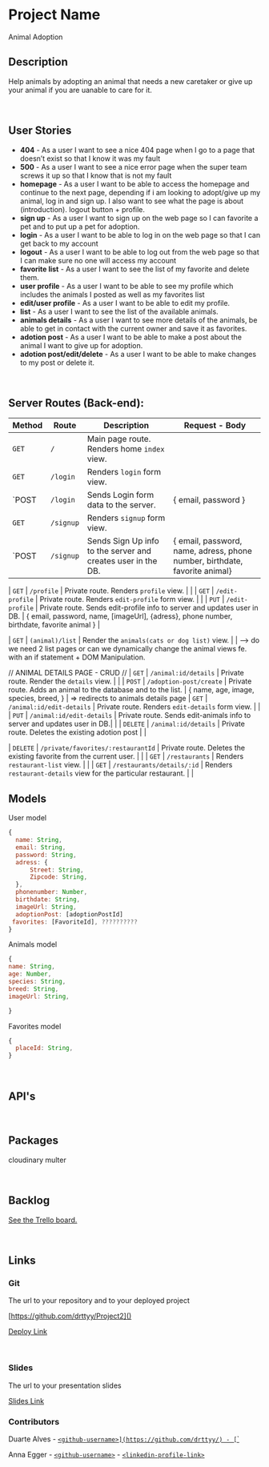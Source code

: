# Project Name

Animal Adoption
<br>

## Description

Help animals by adopting an animal that needs a new caretaker or give up your animal if you are uanable to care for it.

<br>

## User Stories

- **404** - As a user I want to see a nice 404 page when I go to a page that doesn’t exist so that I know it was my fault
- **500** - As a user I want to see a nice error page when the super team screws it up so that I know that is not my fault
- **homepage** - As a user I want to be able to access the homepage and continue to the next page, depending if i am looking to adopt/give up my animal, log in and sign up. I also want to see what the page is about (introduction). logout button + profile.
- **sign up** - As a user I want to sign up on the web page so I can favorite a pet and to put up a pet for adoption.
- **login** - As a user I want to be able to log in on the web page so that I can get back to my account
- **logout** - As a user I want to be able to log out from the web page so that I can make sure no one will access my account
- **favorite list** - As a user I want to see the list of my favorite and delete them.
- **user profile** - As a user I want to be able to see my profile which includes the animals I posted as well as my favorites list
- **edit/user profile** - As a user I want to be able to edit my profile.
- **list** - As a user I want to see the list of the available animals.
- **animals details** - As a user I want to see more details of the animals, be able to get in contact with the current owner and save it as favorites.
- **adotion post** - As a user I want to be able to make a post about the animal I want to give up for adoption.
- **adotion post/edit/delete** - As a user I want to be able to make changes to my post or delete it.

<br>

## Server Routes (Back-end):

| **Method** | **Route** | **Description**                                              | Request - Body                                                             |
| ---------- | --------- | ------------------------------------------------------------ | -------------------------------------------------------------------------- |
| `GET`      | `/`       | Main page route. Renders home `index` view.                  |                                                                            |
| `GET`      | `/login`  | Renders `login` form view.                                   |                                                                            |
| `POST      | `/login`  | Sends Login form data to the server.                         | { email, password }                                                        |
| `GET`      | `/signup` | Renders `signup` form view.                                  |                                                                            |
| `POST      | `/signup` | Sends Sign Up info to the server and creates user in the DB. | { email, password, name, adress, phone number, birthdate, favorite animal} |

| `GET` | `/profile` | Private route. Renders `profile` view. | |
| `GET` | `/edit-profile` | Private route. Renders `edit-profile` form view. | |
| `PUT` | `/edit-profile` | Private route. Sends edit-profile info to server and updates user in DB. | { email, password, name, [imageUrl], {adress}, phone number, birthdate, favorite animal } |

| `GET` | `(animal)/list` | Render the `animals(cats or dog list)` view. | | --> do we need 2 list pages or can we dynamically change the animal views fe. with an if statement + DOM Manipulation.

// ANIMAL DETAILS PAGE - CRUD //
| `GET` | `/animal:id/details` | Private route. Render the `details` view. | |
| `POST` | `/adoption-post/create` | Private route. Adds an animal to the database and to the list. | { name, age, image, species, breed, } | => redirects to animals details page
| `GET` | `/animal:id/edit-details` | Private route. Renders `edit-details` form view. | |
| `PUT` | `/animal:id/edit-details` | Private route. Sends edit-animals info to server and updates user in DB.| |
| `DELETE` | `/animal:id/details` | Private route. Deletes the existing adotion post | |

| `DELETE` | `/private/favorites/:restaurantId` | Private route. Deletes the existing favorite from the current user. | |
| `GET` | `/restaurants` | Renders `restaurant-list` view. | |
| `GET` | `/restaurants/details/:id` | Renders `restaurant-details` view for the particular restaurant. | |

## Models

User model

```javascript
{
  name: String,
  email: String,
  password: String,
  adress: {
      Street: String,
      Zipcode: String,
  },
  phonenumber: Number,
  birthdate: String,
  imageUrl: String,
  adoptionPost: [adoptionPostId]
 favorites: [FavoriteId], ??????????
}

```

Animals model

```javascript
{
name: String,
age: Number,
species: String,
breed: String,
imageUrl: String,

}


```

Favorites model

```javascript
{
  placeId: String,
}

```

<br>

## API's

<br>

## Packages

cloudinary
multer

<br>

## Backlog

[See the Trello board.](https://trello.com/b/peU75b4E/animals-adoption-project)

<br>

## Links

### Git

The url to your repository and to your deployed project

[https://github.com/drttyy/Project2]()

[Deploy Link]()

<br>

### Slides

The url to your presentation slides

[Slides Link](https://docs.google.com/presentation/d/1P5FIi0vHZBUcgUtmt1M4_lLCO5dwdJ4UOgtJa4ehGfk/edit?usp=sharing)

### Contributors

Duarte Alves - [`<github-username>](https://github.com/drttyy/) - [`<linkedin-profile-link>`](https://www.linkedin.com/in/duarte-alves-97157b227/)

Anna Egger - [`<github-username>`](https://github.com/annagramcodes) - [`<linkedin-profile-link>`](https://www.linkedin.com/in/anna-egger/)
